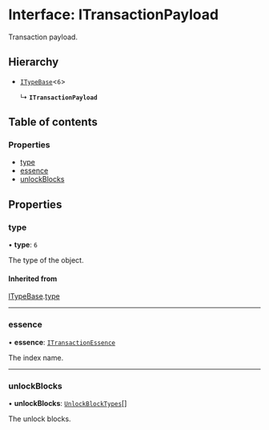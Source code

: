 # Interface: ITransactionPayload

Transaction payload.

## Hierarchy

- [`ITypeBase`](ITypeBase.md)<``6``\>

  ↳ **`ITransactionPayload`**

## Table of contents

### Properties

- [type](ITransactionPayload.md#type)
- [essence](ITransactionPayload.md#essence)
- [unlockBlocks](ITransactionPayload.md#unlockblocks)

## Properties

### type

• **type**: ``6``

The type of the object.

#### Inherited from

[ITypeBase](ITypeBase.md).[type](ITypeBase.md#type)

___

### essence

• **essence**: [`ITransactionEssence`](ITransactionEssence.md)

The index name.

___

### unlockBlocks

• **unlockBlocks**: [`UnlockBlockTypes`](../api.md#unlockblocktypes)[]

The unlock blocks.
